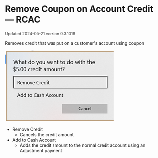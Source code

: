 # Remove Coupon on Account Credit — RCAC
<span style="font-size:.8rem;opacity:.8">Updated 2024-05-21 version 0.3.1018</span>

Removes credit that was put on a customer's account using coupon

![Action](../../../.attachments/Documentation/RemoveCouponOnAccount.png "Action")

- Remove Credit
    - Cancels the credit amount
- Add to Cash Account
    - Adds the credit amount to the normal credit account using an Adjustment payment